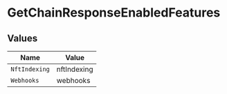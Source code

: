# GetChainResponseEnabledFeatures


## Values

| Name          | Value         |
| ------------- | ------------- |
| `NftIndexing` | nftIndexing   |
| `Webhooks`    | webhooks      |